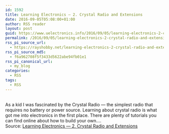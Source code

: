 ```yaml
---
id: 1592
title: Learning Electronics — 2. Crystal Radio and Extensions
date: 2016-09-05T05:08:00+01:00
author: RSS reader
layout: post
guid: https://www.uelectronics.info/2016/09/05/learning-electronics-2-crystal-radio-and-extensions/
permalink: /2016/09/05/learning-electronics-2-crystal-radio-and-extensions/
rss_pi_source_url:
  - https://rayshobby.net/learning-electronics-2-crystal-radio-and-extensions/
rss_pi_source_md5:
  - f6a962708f5f3433d5622abe94fb01e1
rss_pi_canonical_url:
  - my_blog
categories:
  - RSS
tags:
  - RSS
---
```

&#013;  
As a kid I was fascinated by the Crystal Radio — the simplest radio that requires no battery or power source. Learning about crystal radio is what got me into electronics in the first place. There are plenty of tutorials you can find online about how to build your own.…&#013;  
Source: <a href="https://rayshobby.net/learning-electronics-2-crystal-radio-and-extensions/" target="_blank">Learning Electronics — 2. Crystal Radio and Extensions</a>